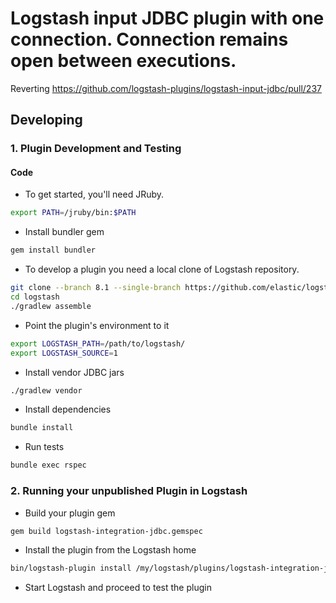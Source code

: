 # Logstash input JDBC plugin with one connection. Connection remains open between executions.

Reverting https://github.com/logstash-plugins/logstash-input-jdbc/pull/237

## Developing

### 1. Plugin Development and Testing

#### Code
- To get started, you'll need JRuby.

```sh
export PATH=/jruby/bin:$PATH
```

- Install bundler gem
```sh
gem install bundler
```

- To develop a plugin you need a local clone of Logstash repository.
```sh
git clone --branch 8.1 --single-branch https://github.com/elastic/logstash.git
cd logstash
./gradlew assemble
```

- Point the plugin's environment to it
```sh
export LOGSTASH_PATH=/path/to/logstash/
export LOGSTASH_SOURCE=1
```
- Install vendor JDBC jars
```sh
./gradlew vendor
```

- Install dependencies
```sh
bundle install
```

- Run tests
```sh
bundle exec rspec
```

### 2. Running your unpublished Plugin in Logstash

- Build your plugin gem
```sh
gem build logstash-integration-jdbc.gemspec
```
- Install the plugin from the Logstash home
```sh
bin/logstash-plugin install /my/logstash/plugins/logstash-integration-jdbc/logstash-integration-jdbc-0.1.0.gem
```
- Start Logstash and proceed to test the plugin
